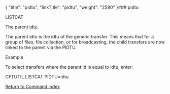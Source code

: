 {
    "title": "pidtu",
    "linkTitle": "pidtu",
    "weight": "2580"
}### pidtu

LISTCAT

The parent [idtu](../idtu).

The parent idtu is the idtu of the generic transfer. This means that for a group of files, file collection, or for broadcasting, the child transfers are now linked to the parent via the PIDTU.

Example

To select transfers where the parent id is equal to idtu, enter:

CFTUTIL LISTCAT PIDTU=idtu

[Return to Command index](../../)
